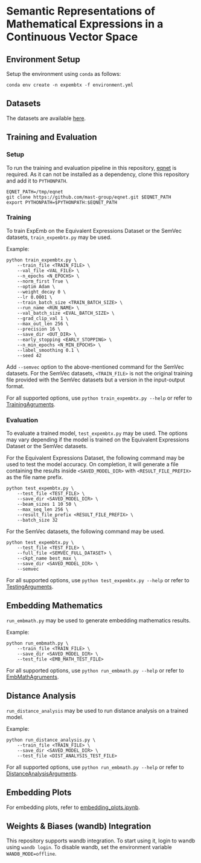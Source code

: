 # Semantic Representations of Mathematical Expressions in a Continuous Vector Space

## Environment Setup

Setup the environment using `conda` as follows:
```
conda env create -n expembtx -f environment.yml
```

## Datasets
The datasets are available [here](https://osf.io/9tdqg/?view_only=78c364b3c71f43b5b414deac81cf863b).


## Training and Evaluation
### Setup
To run the training and evaluation pipeline in this repository, [eqnet](https://github.com/mast-group/eqnet/) is required. As it can not be installed as a dependency, clone this repository and add it to `PYTHONPATH`.
```
EQNET_PATH=/tmp/eqnet
git clone https://github.com/mast-group/eqnet.git $EQNET_PATH
export PYTHONPATH=$PYTHONPATH:$EQNET_PATH
```

### Training
To train ExpEmb on the Equivalent Expressions Dataset or the SemVec datasets, `train_expembtx.py` may be used.

Example:
```
python train_expembtx.py \
    --train_file <TRAIN_FILE> \
    --val_file <VAL_FILE> \
    --n_epochs <N_EPOCHS> \
    --norm_first True \
    --optim Adam \
    --weight_decay 0 \
    --lr 0.0001 \
    --train_batch_size <TRAIN_BATCH_SIZE> \
    --run_name <RUN_NAME> \
    --val_batch_size <EVAL_BATCH_SIZE> \
    --grad_clip_val 1 \
    --max_out_len 256 \
    --precision 16 \
    --save_dir <OUT_DIR> \
    --early_stopping <EARLY_STOPPING> \
    --n_min_epochs <N_MIN_EPOCHS> \
    --label_smoothing 0.1 \
    --seed 42
```

Add `--semvec` option to the above-mentioned command for the SemVec datasets. For the SemVec datasets, `<TRAIN_FILE>` is not the original training file provided with the SemVec datasets but a version in the input-output format.

For all supported options, use `python train_expembtx.py --help` or refer to [TrainingAgruments](expemb/args.py#TrainingAgruments).

### Evaluation
To evaluate a trained model, `test_expembtx.py` may be used. The options may vary depending if the model is trained on the Equivalent Expressions Dataset or the SemVec datasets.

For the Equivalent Expressions Dataset, the following command may be used to test the model accuracy. On completion, it will generate a file containing the results inside `<SAVED_MODEL_DIR>` with `<RESULT_FILE_PREFIX>` as the file name prefix.
```
python test_expembtx.py \
    --test_file <TEST_FILE> \
    --save_dir <SAVED_MODEL_DIR> \
    --beam_sizes 1 10 50 \
    --max_seq_len 256 \
    --result_file_prefix <RESULT_FILE_PREFIX> \
    --batch_size 32
```

For the SemVec datasets, the following command may be used.
```
python test_expembtx.py \
    --test_file <TEST_FILE> \
    --full_file <SEMVEC_FULL_DATASET> \
    --ckpt_name best_max \
    --save_dir <SAVED_MODEL_DIR> \
    --semvec
```

For all supported options, use `python test_expembtx.py --help` or refer to [TestingArguments](expemb/args.py#TestingArguments).

## Embedding Mathematics
`run_embmath.py` may be used to generate embedding mathematics results.

Example:
```
python run_embmath.py \
    --train_file <TRAIN_FILE> \
    --save_dir <SAVED_MODEL_DIR> \
    --test_file <EMB_MATH_TEST_FILE>
```

For all supported options, use `python run_embmath.py --help` or refer to [EmbMathAgruments](expemb/args.py#EmbMathAgruments).

## Distance Analysis
`run_distance_analysis` may be used to run distance analysis on a trained model.

Example:
```
python run_distance_analysis.py \
    --train_file <TRAIN_FILE> \
    --save_dir <SAVED_MODEL_DIR> \
    --test_file <DIST_ANALYSIS_TEST_FILE>
```

For all supported options, use `python run_embmath.py --help` or refer to [DistanceAnalysisArguments](expemb/args.py#DistanceAnalysisArguments).

## Embedding Plots
For embedding plots, refer to [embedding_plots.ipynb](notebooks/embedding_plots.ipynb).

## Weights & Biases (wandb) Integration
This repository supports wandb integration. To start using it, login to wandb using `wandb login`. To disable wandb, set the environment variable `WANDB_MODE=offline`.
